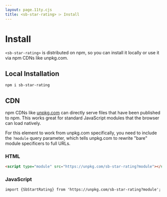 ```yaml
---
layout: page.11ty.cjs
title: <sb-star-rating> ⌲ Install
---
```


# Install

`<sb-star-rating>` is distributed on npm, so you can install it locally or use it via npm CDNs like unpkg.com.

## Local Installation

```bash
npm i sb-star-rating
```

## CDN

npm CDNs like [unpkg.com]() can directly serve files that have been published to npm. This works great for standard JavaScript modules that the browser can load natively.

For this element to work from unpkg.com specifically, you need to include the `?module` query parameter, which tells unpkg.com to rewrite "bare" module specificers to full URLs.

### HTML
```html
<script type="module" src="https://unpkg.com/sb-star-rating?module"></script>
```

### JavaScript
```html
import {SbStartRating} from 'https://unpkg.com/sb-star-rating?module';
```
